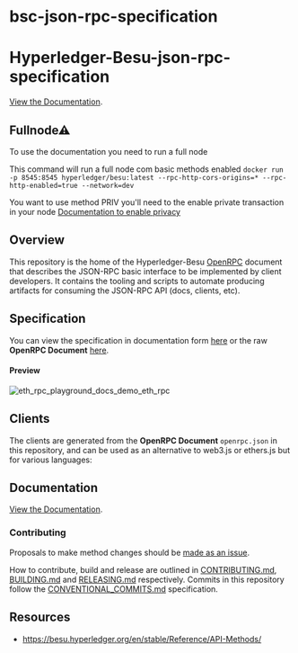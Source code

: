# bsc-json-rpc-specification
 
# Hyperledger-Besu-json-rpc-specification

[View the Documentation](https://lucasespinosa28.github.io/Hyperledger-Besu-json-rpc-specification/api-documentation/).

## Fullnode⚠
To use the documentation you need to run a full node

This command will run a full node com basic methods enabled
``docker run  -p 8545:8545 hyperledger/besu:latest --rpc-http-cors-origins=* --rpc-http-enabled=true --network=dev  ``

You want to use method PRIV you'll need to the enable private transaction in your node
[Documentation to enable privacy](https://besu.hyperledger.org/en/stable/Reference/CLI/CLI-Syntax/#privacy-enabled)

## Overview

This repository is the home of the  Hyperledger-Besu [OpenRPC](https://spec.open-rpc.org) document that describes the JSON-RPC basic interface to be implemented by client developers. It contains the tooling and scripts to automate producing artifacts for consuming the JSON-RPC API (docs, clients, etc).

## Specification

You can view the specification in documentation form [here](https://lucasespinosa28.github.io/Hyperledger-Besu-json-rpc-specification/api-documentation/) or the raw **OpenRPC Document** [here](openrpc.json).

#### Preview

![eth_rpc_playground_docs_demo_eth_rpc](https://user-images.githubusercontent.com/364566/71375336-ba47f980-2572-11ea-9cd5-38c5149c485a.gif)


## Clients

The clients are generated from the **OpenRPC Document** `openrpc.json` in this repository, and can be used as an alternative to web3.js or ethers.js but for various languages:


## Documentation

[View the Documentation](https://lucasespinosa28.github.io/Hyperledger-Besu-json-rpc-specification/api-documentation/).

### Contributing

Proposals to make method changes should be [made as an issue](https://help.github.com/en/articles/creating-an-issue).

How to contribute, build and release are outlined in [CONTRIBUTING.md](CONTRIBUTING.md), [BUILDING.md](BUILDING.md) and [RELEASING.md](RELEASING.md) respectively. Commits in this repository follow the [CONVENTIONAL_COMMITS.md](CONVENTIONAL_COMMITS.md) specification.

## Resources
- https://besu.hyperledger.org/en/stable/Reference/API-Methods/
